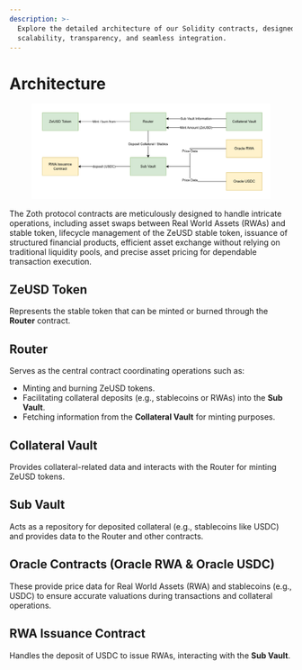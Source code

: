 ```yaml
---
description: >-
  Explore the detailed architecture of our Solidity contracts, designed for
  scalability, transparency, and seamless integration.
---
```


# Architecture

<figure><img src="../.gitbook/assets/image (4).png" alt=""><figcaption></figcaption></figure>

The Zoth protocol contracts are meticulously designed to handle intricate operations, including asset swaps between Real World Assets (RWAs) and stable token, lifecycle management of the ZeUSD stable token, issuance of structured financial products, efficient asset exchange without relying on traditional liquidity pools, and precise asset pricing for dependable transaction execution.



## **ZeUSD Token**

Represents the stable token that can be minted or burned through the **Router** contract.

## **Router**&#x20;

Serves as the central contract coordinating operations such as:

* Minting and burning ZeUSD tokens.
* Facilitating collateral deposits (e.g., stablecoins or RWAs) into the **Sub Vault**.
* Fetching information from the **Collateral Vault** for minting purposes.

## **Collateral Vault**

Provides collateral-related data and interacts with the Router for minting ZeUSD tokens.



## **Sub Vault**

Acts as a repository for deposited collateral (e.g., stablecoins like USDC) and provides data to the Router and other contracts.



## **Oracle Contracts (Oracle RWA & Oracle USDC)**

These provide price data for Real World Assets (RWA) and stablecoins (e.g., USDC) to ensure accurate valuations during transactions and collateral operations.



## **RWA Issuance Contract**

Handles the deposit of USDC to issue RWAs, interacting with the **Sub Vault**.





